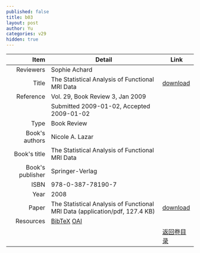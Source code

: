 ```yaml
---
published: false
title: b03
layout: post
author: Yu
categories: v29
hidden: true
---
```


| Item | Detail | Link |
|---:|---|---|
| Reviewers | Sophie Achard| |
| Title |The Statistical Analysis of Functional MRI Data | [download](http://www.jstatsoft.org/v29/b03/paper) |
| Reference |Vol. 29, Book Review 3, Jan 2009 | |
| | Submitted 2009-01-02, Accepted 2009-01-02| | 
| Type | Book Review| |
| Book's authors | Nicole A. Lazar| |
| Book's title | The Statistical Analysis of Functional MRI Data| |
| Book's publisher | Springer-Verlag| |
| ISBN | 978-0-387-78190-7| |
| Year | 2008| |
| Paper | The Statistical Analysis of Functional MRI Data  (application/pdf, 127.4 KB)| [download](http://www.jstatsoft.org/v29/b03/paper) |
| Resources | [BibTeX](http://www.jstatsoft.org/v29/b03/bibtex) [OAI](http://www.jstatsoft.org/oai?verb=GetRecord&identifier=oai.jstatsoft/v29/b03&prefix=oai_dc)| |
| |  | [返回卷目录]({{site.baseurl}}/volume/v29.html) |